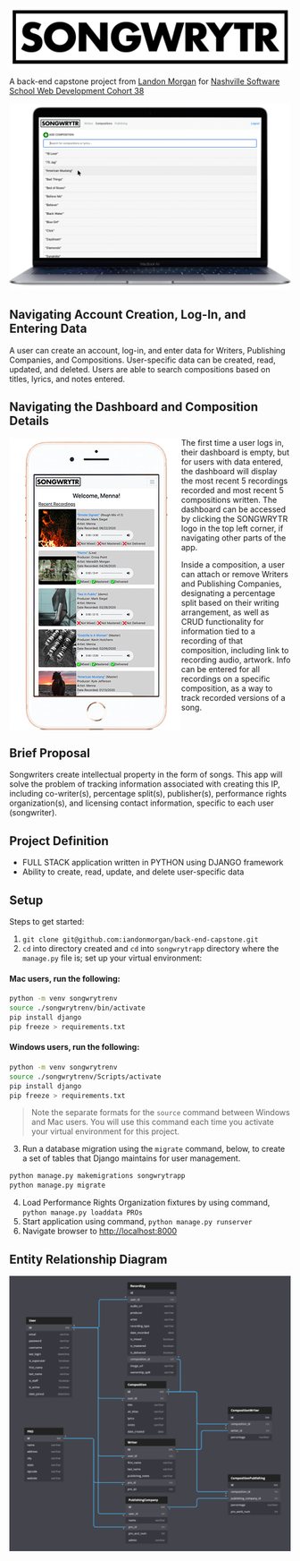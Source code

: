 ![SONGWRYTR](./songwrytr_logo.png)

A back-end capstone project from [Landon Morgan](https://github.com/iandonmorgan) for [Nashville Software School Web Development Cohort 38](https://github.com/nss-day-cohort-38)

![SONGWRYTR Compositions Macbook Air](./macbook_SONGWRYTR.png)

## Navigating Account Creation, Log-In, and Entering Data

A user can create an account, log-in, and enter data for Writers, Publishing Companies, and Compositions. User-specific data can be created, read, updated, and deleted. Users are able to search compositions based on titles, lyrics, and notes entered.

## Navigating the Dashboard and Composition Details

<img align="left" src="./iPhone_SONGWRYTR.png" alt="SONGWRYTR Dashboard iPhone">

The first time a user logs in, their dashboard is empty, but for users with data entered, the dashboard will display the most recent 5 recordings recorded and most recent 5 compositions written. The dashboard can be accessed by clicking the SONGWRYTR logo in the top left corner, if navigating other parts of the app.

Inside a composition, a user can attach or remove Writers and Publishing Companies, designating a percentage split based on their writing arrangement, as well as CRUD functionality for information tied to a recording of that composition, including link to recording audio, artwork. Info can be entered for all recordings on a specific composition, as a way to track recorded versions of a song.
<div style="clear:both;"></div>

## Brief Proposal

Songwriters create intellectual property in the form of songs. This app will solve the problem of tracking information associated with creating this IP, including co-writer(s), percentage split(s), publisher(s), performance rights organization(s), and licensing contact information, specific to each user (songwriter).

## Project Definition

* FULL STACK application written in PYTHON using DJANGO framework
* Ability to create, read, update, and delete user-specific data

## Setup

Steps to get started:
1. `git clone git@github.com:iandonmorgan/back-end-capstone.git`
1. `cd` into directory created and `cd` into `songwrytrapp` directory where the `manage.py` file is; set up your virtual environment:

#### Mac users, run the following:
```sh
python -m venv songwrytrenv
source ./songwrytrenv/bin/activate
pip install django
pip freeze > requirements.txt
```
#### Windows users, run the following:
```sh
python -m venv songwrytrenv
source ./songwrytrenv/Scripts/activate
pip install django
pip freeze > requirements.txt
```
> Note the separate formats for the `source` command between Windows and Mac users. You will use this command each time you activate your virtual environment for this project.

3. Run a database migration using the `migrate` command, below, to create a set of tables that Django maintains for user management.

```sh
python manage.py makemigrations songwrytrapp
python manage.py migrate
```

4. Load Performance Rights Organization fixtures by using command, `python manage.py loaddata PROs`
4. Start application using command, `python manage.py runserver`
4. Navigate browser to [http://localhost:8000](http://localhost:8000)

## Entity Relationship Diagram

![SONGWRYTR ERD](./SONGWRYTR_ERD.png)